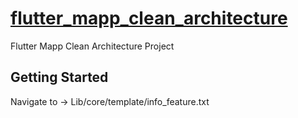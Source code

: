 # [flutter_mapp_clean_architecture](https://youtu.be/SmJB8cy8emU?si=GusN9_5cTNHTD4Ky)

Flutter Mapp Clean Architecture Project

## Getting Started

Navigate to -> Lib/core/template/info_feature.txt
